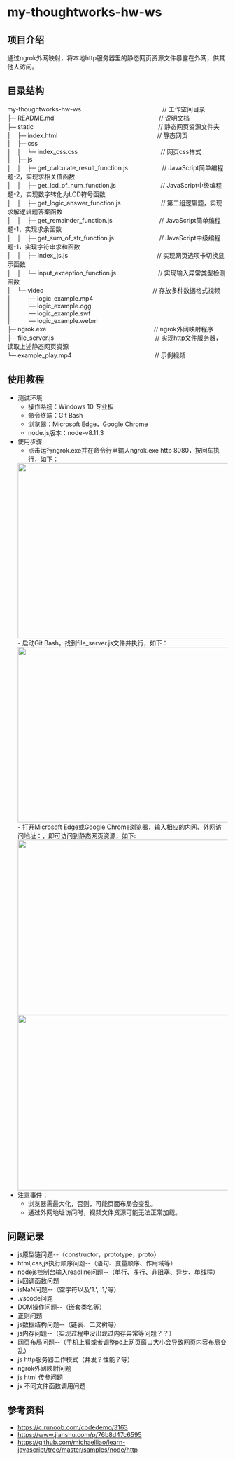 # my-thoughtworks-hw-ws  

## 项目介绍  
通过ngrok外网映射，将本地http服务器里的静态网页资源文件暴露在外网，供其他人访问。         

## 目录结构  
my-thoughtworks-hw-ws&emsp;&emsp;&emsp;&emsp;&emsp;&emsp;&emsp;&emsp;&emsp;&emsp;&emsp;&emsp;&emsp; // 工作空间目录    
├─ README.md&emsp;&emsp;&emsp;&emsp;&emsp;&emsp;&emsp;&emsp;&emsp;&emsp;&emsp;&emsp;&emsp;&emsp;&emsp;&emsp;&nbsp;&nbsp;&nbsp; // 说明文档    
├─ static&emsp;&emsp;&emsp;&emsp;&emsp;&emsp;&emsp;&emsp;&emsp;&emsp;&emsp;&emsp;&emsp;&emsp;&emsp;&emsp;&emsp;&emsp;&emsp;&nbsp;&nbsp;&nbsp;&nbsp; // 静态网页资源文件夹   
│&emsp;├─ index.html&emsp;&emsp;&emsp;&emsp;&emsp;&emsp;&emsp;&emsp;&emsp;&emsp;&emsp;&emsp;&emsp;&emsp;&emsp;&emsp; // 静态网页     
│&emsp;├─ css  
│&emsp;│&emsp;└─ index_css.css&emsp;&emsp;&emsp;&emsp;&emsp;&emsp;&emsp;&emsp;&emsp;&emsp;&emsp;&emsp;&emsp;&nbsp; // 网页css样式  
│&emsp;├─ js  
│&emsp;│&emsp;├─ get_calculate_result_function.js&emsp;&emsp;&emsp;&emsp;&nbsp;&emsp; // JavaScript简单编程题-2，实现求相关值函数  
│&emsp;│&emsp;├─ get_lcd_of_num_function.js&emsp;&emsp;&emsp;&emsp;&emsp;&emsp;&emsp; // JavaScript中级编程题-2，实现数字转化为LCD符号函数  
│&emsp;│&emsp;├─ get_logic_answer_function.js&emsp;&emsp;&emsp;&emsp;&emsp;&emsp;&nbsp; // 第二组逻辑题，实现求解逻辑题答案函数  
│&emsp;│&emsp;├─ get_remainder_function.js&emsp;&emsp;&emsp;&emsp;&emsp;&nbsp;&emsp;&nbsp;&nbsp;&nbsp;&nbsp; // JavaScript简单编程题-1，实现求余函数  
│&emsp;│&emsp;├─ get_sum_of_str_function.js&nbsp;&emsp;&emsp;&emsp;&emsp;&emsp;&emsp;&nbsp;&nbsp;&nbsp; // JavaScript中级编程题-1，实现字符串求和函数    
│&emsp;│&emsp;├─ index_js.js&emsp;&emsp;&emsp;&emsp;&emsp;&emsp;&emsp;&emsp;&emsp;&emsp;&emsp;&emsp;&emsp;&emsp;&nbsp; // 实现网页选项卡切换显示函数   
│&emsp;│&emsp;└─ input_exception_function.js&emsp;&emsp;&emsp;&emsp;&emsp;&emsp;&nbsp;&nbsp; // 实现输入异常类型检测函数    
│&emsp;└─ video&emsp;&emsp;&emsp;&emsp;&emsp;&emsp;&emsp;&emsp;&emsp;&emsp;&emsp;&emsp;&emsp;&emsp;&emsp;&emsp;&emsp;&nbsp;&nbsp; // 存放多种数据格式视频    
│&emsp;&emsp;&nbsp;&nbsp;├─ logic_example.mp4    
│&emsp;&emsp;&nbsp;&nbsp;├─ logic_example.ogg  
│&emsp;&emsp;&nbsp;&nbsp;├─ logic_example.swf  
│&emsp;&emsp;&nbsp;&nbsp;└─ logic_example.webm  
├─ ngrok.exe&emsp;&emsp;&emsp;&emsp;&emsp;&emsp;&emsp;&emsp;&emsp;&emsp;&emsp;&emsp;&emsp;&emsp;&emsp;&nbsp;&emsp;&emsp; // ngrok外网映射程序  
├─ file_server.js&emsp;&emsp;&emsp;&emsp;&emsp;&emsp;&emsp;&emsp;&emsp;&emsp;&emsp;&emsp;&emsp;&emsp;&emsp;&emsp;&nbsp; // 实现http文件服务器，读取上述静态网页资源   
└─ example_play.mp4&emsp;&emsp;&emsp;&emsp;&emsp;&emsp;&emsp;&emsp;&emsp;&emsp;&emsp;&emsp;&emsp;&nbsp; // 示例视频  

## 使用教程
- 测试环境
    - 操作系统：Windows 10 专业板
    - 命令终端：Git Bash
    - 浏览器：Microsoft Edge，Google Chrome
    - node.js版本：node-v8.11.3
- 使用步骤
    - 点击运行ngrok.exe并在命令行里输入ngrok.exe http 8080，按回车执行，如下：   
    <img width="700" height="400" src="https://images2018.cnblogs.com/blog/1334974/201808/1334974-20180809164424038-314069629.jpg"/>       
    - 启动Git Bash，找到file_server.js文件并执行，如下：       
    <img width="700" height="400" src="https://images2018.cnblogs.com/blog/1334974/201808/1334974-20180809164938062-970273243.png"/>      
    - 打开Microsoft Edge或Google Chrome浏览器，输入相应的内网、外网访问地址：，即可访问到静态网页资源，如下:    
    <img width="700" height="400" src="https://images2018.cnblogs.com/blog/1334974/201808/1334974-20180809165259032-1215230917.png"/>   
    <img width="700" height="400" src="https://images2018.cnblogs.com/blog/1334974/201808/1334974-20180809165615872-391646534.png"/>     
- 注意事件：
    - 浏览器需最大化，否则，可能页面布局会变乱。
    - 通过外网地址访问时，视频文件资源可能无法正常加载。

## 问题记录
- js原型链问题--（constructor，prototype，proto）
- html,css,js执行顺序问题--（语句、变量顺序、作用域等）
- nodejs控制台输入readline问题--（单行、多行、非阻塞、异步、单线程）
- js回调函数问题
- isNaN问题--（空字符以及'1.', '1,'等）
- .vscode问题
- DOM操作问题--（嵌套类名等）
- 正则问题
- js数据结构问题--（链表、二叉树等）
- js内存问题--（实现过程中没出现过内存异常等问题？？）
- 网页布局问题--（手机上看或者调整pc上网页窗口大小会导致网页内容布局变乱）
- js http服务器工作模式（并发？性能？等）
- ngrok外网映射问题
- js html 传参问题
- js 不同文件函数调用问题 

## 参考资料
- https://c.runoob.com/codedemo/3163 
- https://www.jianshu.com/p/76b8d47c6595  
- https://github.com/michaelliao/learn-javascript/tree/master/samples/node/http

